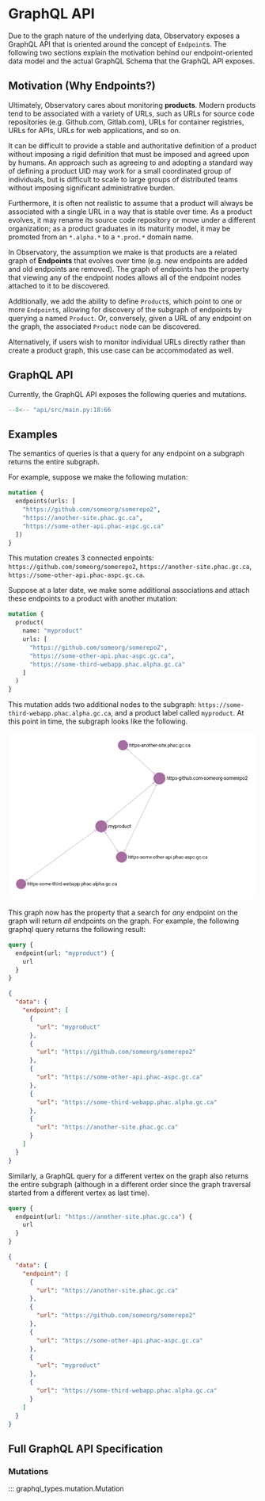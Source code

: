 # GraphQL API

Due to the graph nature of the underlying data, Observatory exposes a GraphQL API that is oriented around the concept of `Endpoint`s. The following two sections explain the motivation behind our endpoint-oriented data model and the actual GraphQL Schema that the GraphQL API exposes.

## Motivation (Why Endpoints?)

Ultimately, Observatory cares about monitoring **products**. Modern products tend to be associated with a variety of URLs, such as URLs for source code repositories (e.g. Github.com, Gitlab.com), URLs for container registries, URLs for APIs, URLs for web applications, and so on.

It can be difficult to provide a stable and authoritative definition of a product without imposing a rigid definition that must be imposed and agreed upon by humans. An approach such as agreeing to and adopting a standard way of defining a product UID may work for a small coordinated group of individuals, but is difficult to scale to large groups of distributed teams without imposing significant administrative burden.

Furthermore, it is often not realistic to assume that a product will always be associated with a single URL in a way that is stable over time. As a product evolves, it may rename its source code repository or move under a different organization; as a product graduates in its maturity model, it may be promoted from an `*.alpha.*` to a `*.prod.*` domain name.

In Observatory, the assumption we make is that products are a related graph of **Endpoints** that evolves over time (e.g. new endpoints are added and old endpoints are removed). The graph of endpoints has the property that viewing any of the endpoint nodes allows all of the endpoint nodes attached to it to be discovered.

Additionally, we add the ability to define `Product`s, which point to one or more `Endpoint`s, allowing for discovery of the subgraph of endpoints by querying a named `Product`. Or, conversely, given a URL of any endpoint on the graph, the associated `Product` node can be discovered.

Alternatively, if users wish to monitor individual URLs directly rather than create a product graph, this use case can be accommodated as well.

## GraphQL API

Currently, the GraphQL API exposes the following queries and mutations.

```python
--8<-- "api/src/main.py:18:66
```

## Examples

The semantics of queries is that a query for any endpoint on a subgraph returns the entire subgraph.

For example, suppose we make the following mutation:

```graphql
mutation {
  endpoints(urls: [
    "https://github.com/someorg/somerepo2",
    "https://another-site.phac.gc.ca",
    "https://some-other-api.phac-aspc.gc.ca"
  ])
}
```

This mutation creates 3 connected enpoints: `https://github.com/someorg/somerepo2`, `https://another-site.phac.gc.ca`, `https://some-other-api.phac-aspc.gc.ca`.

Suppose at a later date, we make some additional associations and attach these endpoints to a product with another mutation:

```graphql
mutation {
  product(
    name: "myproduct"
    urls: [
      "https://github.com/someorg/somerepo2",
      "https://some-other-api.phac-aspc.gc.ca",
      "https://some-third-webapp.phac.alpha.gc.ca"
    ]  
  )
}
```

This mutation adds two additional nodes to the subgraph: `https://some-third-webapp.phac.alpha.gc.ca`, and a product label called `myproduct`. At this point in time, the subgraph looks like the following.

![Arango graph example](./img/arango-graph-mutation-example.png)

This graph now has the property that a search for *any* endpoint on the graph will return *all* endpoints on the graph. For example, the following graphql query returns the following result:

```graphql
query {
  endpoint(url: "myproduct") {
    url
  }
}
```

```json
{
  "data": {
    "endpoint": [
      {
        "url": "myproduct"
      },
      {
        "url": "https://github.com/someorg/somerepo2"
      },
      {
        "url": "https://some-other-api.phac-aspc.gc.ca"
      },
      {
        "url": "https://some-third-webapp.phac.alpha.gc.ca"
      },
      {
        "url": "https://another-site.phac.gc.ca"
      }
    ]
  }
}
```

Similarly, a GraphQL query for a different vertex on the graph also returns the entire subgraph (although in a different order since the graph traversal started from a different vertex as last time).

```graphql
query {
  endpoint(url: "https://another-site.phac.gc.ca") {
    url
  }
}
```

```json
{
  "data": {
    "endpoint": [
      {
        "url": "https://another-site.phac.gc.ca"
      },
      {
        "url": "https://github.com/someorg/somerepo2"
      },
      {
        "url": "https://some-other-api.phac-aspc.gc.ca"
      },
      {
        "url": "myproduct"
      },
      {
        "url": "https://some-third-webapp.phac.alpha.gc.ca"
      }
    ]
  }
}
```

## Full GraphQL API Specification

### Mutations

::: graphql_types.mutation.Mutation